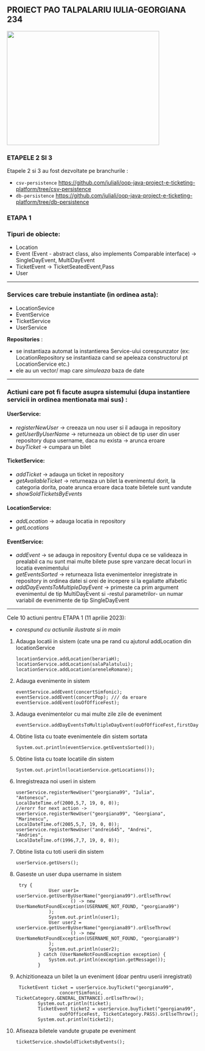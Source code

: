 ## PROIECT PAO TALPALARIU IULIA-GEORGIANA 234
<img src="https://media1.giphy.com/media/v1.Y2lkPTc5MGI3NjExYjk1NGZmZDRlNTVlMWY5OTI3NzAxMmYxMGZhOTljNmJlMzVjNWNmYiZjdD1n/8GjxwxtZWS29xlJnUH/giphy.gif" width="400" height="300" />

### ETAPELE 2 SI 3
Etapele 2 si 3 au fost dezvoltate pe branchurile :
- ```csv-persistence``` https://github.com/iuliali/oop-java-project-e-ticketing-platform/tree/csv-persistence 
-  ```db-persistence``` https://github.com/iuliali/oop-java-project-e-ticketing-platform/tree/db-persistence

### ETAPA 1

### Tipuri de obiecte: 
 - Location
 - Event (Event - abstract class, also implements Comparable interface) -> SingleDayEvent, MultiDayEvent
 - TicketEvent -> TicketSeatedEvent,Pass
 - User
 ____

### Services care trebuie instantiate (in ordinea asta):
  - LocationSevice
  - EventService 
  - TicketService 
  - UserService 

 **Repositories** :
 - se instantiaza automat la instantierea Service-ului corespunzator (ex: LocationRepository se instantiaza cand se apeleaza constructorul pt LocationService etc.)
 - ele au un vector/ map care *simuleaza* baza de date
___

### Actiuni care pot fi facute asupra sistemului (dupa instantiere servicii in ordinea mentionata mai sus) :
 #### UserService:
 - *registerNewUser* -> creeaza un nou user si il adauga in repository
 - *getUserByUserName* -> returneaza un obiect de tip user din user repository dupa username, daca nu exista -> arunca eroare
 - *buyTicket* -> cumpara un bilet 

 #### TicketService:
 - *addTicket* -> adauga un ticket in repository
 - *getAvailableTicket* -> returneaza un bilet la evenimentul dorit, la categoria dorita, poate arunca eroare daca toate biletele sunt vandute
 - *showSoldTicketsByEvents*
 #### LocationService:
  - *addLocation* -> adauga locatia in repository
  - *getLocations*

 #### EventService:
  - *addEvent* -> se adauga in repository Eventul dupa ce se valideaza in prealabil ca nu sunt mai multe bilete puse spre vanzare decat locuri in locatia evenimentului
  - *getEventsSorted* -> returneaza lista evenimentelor inregistrate in repository in ordinea datei si orei de incepere si la egaliatte alfabetic
  - *addDayEventsToMultipleDayEvent* -> primeste ca prim argument evenimentul de tip MultiDayEvent si -restul parametrilor- un numar variabil de evenimente de tip SingleDayEvent
___

Cele 10 actiuni pentru ETAPA 1 (11 aprilie 2023):

- *corespund cu actiunile ilustrate si in main*

1. Adauga locatii in sistem (cate una pe rand cu ajutorul addLocation din locationService
    ``` 
    locationService.addLocation(berariaH);
    locationService.addLocation(salaPalatului);
    locationService.addLocation(areneleRomane);
    ```

2. Adauga evenimente in sistem
    ```
    eventService.addEvent(concertSimfonic);
    eventService.addEvent(concertPop); /// da eroare
    eventService.addEvent(ouOfOfficeFest);
    ```
3. Adauga evenimentelor cu mai multe zile zile de eveniment
    ````    
    eventService.addDayEventsToMultipleDayEvent(ouOfOfficeFest,firstDayFest,secondDayFest);
    ````
4. Obtine lista cu toate evenimentele din sistem sortata
    ```        
    System.out.println(eventService.getEventsSorted());
    ```

5. Obtine lista cu toate locatiile din sistem
    ``` 
    System.out.println(locationService.getLocations());
    ```

6. Inregistreaza noi useri in sistem
    ```
    userService.registerNewUser("georgiana99", "Iulia",
    "Antonescu",
    LocalDateTime.of(2000,5,7, 19, 0, 0));
    //erorr for next action ->
    userService.registerNewUser("georgiana99", "Georgiana",
    "Marinescu",
    LocalDateTime.of(2005,5,7, 19, 0, 0));
    userService.registerNewUser("andrei645", "Andrei",
    "Andries",
    LocalDateTime.of(1996,7,7, 19, 0, 0));
    ```
7. Obtine lista cu toti userii din sistem
    ```
    userService.getUsers();
    ```
8. Gaseste un user dupa username in sistem
    ```
     try {
                User user1= userService.getUserByUserName("georgiana99").orElseThrow(
                        () -> new UserNameNotFoundException(USERNAME_NOT_FOUND, "georgiana99")
                );
                System.out.println(user1);
                User user2 = userService.getUserByUserName("georgiana89").orElseThrow(
                        () -> new UserNameNotFoundException(USERNAME_NOT_FOUND, "georgiana89")
                );
                System.out.println(user2);
            } catch (UserNameNotFoundException exception) {
                System.out.println(exception.getMessage());
            }
    ```
9. Achizitioneaza un bilet la un eveniment (doar pentru userii inregistrati)
    ```
     TicketEvent ticket = userService.buyTicket("georgiana99",
                    concertSimfonic, TicketCategory.GENERAL_ENTRANCE).orElseThrow();
            System.out.println(ticket);
            TicketEvent ticket2 = userService.buyTicket("georgiana99",
                    ouOfOfficeFest, TicketCategory.PASS).orElseThrow();
            System.out.println(ticket2);
    ```
10. Afiseaza biletele vandute grupate pe eveniment
    ```
    ticketService.showSoldTicketsByEvents();
    ```



